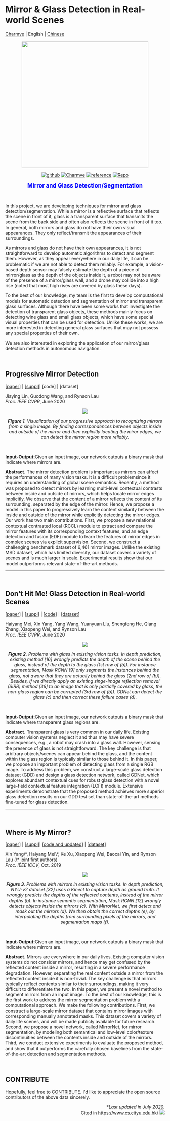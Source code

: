 # Mirror & Glass Detection in Real-world Scenes

<a href="https://github.com/Charmve" target="_blank">Charmve</a> | English | <a href="ReadmeChinese.md" target="_blank">Chinese</a>

<div align="center">
    <img src="logo-GlassDetec.png" width="400px">
</div>

<p align="center">
  <a href="https://github.com/Charmve" target="_blank"><img src="https://img.shields.io/badge/Github-Charmve-blue" alt="github"></a>
  <a href="https://github.com/Charmve/Mirror-Glass-Detection" target="_blank"><img src="https://img.shields.io/badge/👓-Glass%20Detect-yellow" alt="Charmve"></a>
  <a href="./References.md"><img src="https://img.shields.io/badge/doc-Related%20Work-green" alt="reference"></a>
  <a href="https://github.com/Charmve/Transparent-Object-Segmentation" target="_blank"><img src="https://img.shields.io/badge/Repo-Transparent%20Object%20Segmentation-red" alt="Repo"></a>
</p>

<p align="center"> <font size=4 color="blue"><strong>Mirror and Glass Detection/Segmentation</strong></font></p>

<br>
<p>In this project, we are developing techniques for mirror and glass detection/segmentation. While a mirror is a reflective surface that reflects the scene in front of it, glass is a transparent surface that transmits the scene from the back side and often also reflects the scene in front of it too. In general, both mirrors and glass do not have their own visual appearances. They only reflect/transmit the appearances of their surroundings. </p> 

<p>As mirrors and glass do not have their own appearances, it is not straightforward to develop automatic algorithms to detect and segment them. However, as they appear everywhere in our daily life, it can be problematic if we are not able to detect them reliably. For example, a vision-based depth sensor may falsely estimate the depth of a piece of mirror/glass as the depth of the objects inside it, a robot may not be aware of the presence of a mirror/glass wall, and a drone may collide into a high rise (noted that most high rises are covered by glass these days).</p>                                                                
                                                                         
<p>To the best of our knowledge, my team is the first to develop computational models for automatic detection and segmentation of mirror and transparent glass surfaces. Although there have been some works that investigate the detection of transparent glass objects, these methods mainly focus on detecting wine glass and small glass objects, which have 
some special visual properties that can be used for detection. Unlike these works, we are more interested in detecting general glass surfaces that may not possess any special properties of their own.</p>                
                                                                         
<p>We are also interested in exploring the application of our mirror/glass detection methods in autonomous navigation.</p>   

<br>


## Progressive Mirror Detection

<p>
  [<a href="http://www.cs.cityu.edu.hk/~rynson/papers/cvpr20c.pdf" target="_blank">paper</a>] |
  [<a href="http://www.cs.cityu.edu.hk/~rynson/papers/demos/cvpr20c-supp.pdf" target="_blank">suppl</a>]|
  [code] |
  [dataset] 
</p>
<p>Jiaying Lin, Guodong Wang, and Rynson Lau <br>
  <i>Proc. IEEE CVPR</i>, June 2020</p>

<div align=center>
  <img src="./MirrorGlassDetection_files/image001.jpg">
  <p>
    <i><b>Figure 1</b>. Visualization of our progressive approach to recognizing mirrors from a single image. By finding correspondences between objects inside and outside of the mirror and then explicitly locating the miror edges, we can detect the mirror region more reliably.</i>
      </p>
</div>
<br>

<p><b>Input-Output:</b>Given an input image, our network outputs a binary mask that indicate where mirrors are.</p>

<p><b>Abstract.</b> The mirror detection problem is important as mirrors can affect the performances of many vision tasks. It is a difficult problemsince it requires an understanding of global scene semantics. Recently, a method was proposed to detect mirrors by learning multi-level contextual contrasts between inside and outside of mirrors, which helps locate mirror edges implicitly. We observe that the content of a mirror reflects the content of its surrounding, separated by the edge of the mirror. Hence, we propose a model in this paper to progressively learn the content similarity between the inside and outside of the mirror while explicitly detecting the mirror edges. Our work has two main contributions. First, we propose a new relational contextual contrasted local (RCCL) module to extract and compare the mirror features with its corresponding context features, and an edge detection and fusion (EDF) module to learn the features of mirror edges in complex scenes via explicit supervision. Second, we construct a challenging benchmark dataset of 6,461 mirror images. Unlike the existing MSD dataset, which has limited diversity, our dataset covers a variety of scenes and is much larger in scale. Experimental results show that our model outperforms relevant state-of-the-art methods.</p>                  


<hr><br>

## Don't Hit Me! Glass Detection in Real-world Scenes   

<p>
  [<a href="http://www.cs.cityu.edu.hk/~rynson/papers/cvpr20d.pdf" target="_blank">paper</a>] | 
  [<a href="http://www.cs.cityu.edu.hk/~rynson/papers/demos/cvpr20d-supp.pdf" target="_blank">suppl</a>] | 
  [<a href="https://github.com/Charmve/Mirror-Glass-Detection/tree/master/CVPR2020_GDNet" target="_blank">code</a>] | 
  [<a href="https://github.com/Charmve/Mirror-Glass-Detection/tree/master/Dataset/train" target="_blank">dataset</a>]
</p> 
  
<p> Haiyang Mei, Xin Yang, Yang Wang, Yuanyuan Liu, Shengfeng He, Qiang Zhang, Xiaopeng Wei, and Rynson Lau <br>
  <i>Proc. IEEE CVPR</i>, June 2020 </p>
  
<div align=center>
  <img src="./MirrorGlassDetection_files/image002.jpg">
  <p>
    <i><b>Figure 2</b>. Problems with glass in existing vision tasks. In depth prediction, existing method [16] wrongly predicts the depth of the scene behind the glass, instead of the depth to the glass (1st row of (b)). For instance segmentation, Mask RCNN [9] only segments the instances behind the glass, not aware that they are actually behind the glass (2nd row of (b)). Besides, if we directly apply an existing singe-image reflection removal (SIRR) method [36] to an image that is only partially covered by glass, the non-glass region can be corrupted (3rd row of (b)). GDNet can detect the glass (c) and then correct these failure cases (d).</i>
  </p>
</div>
<br>

<p><b>Input-Output:</b>Given an input image, our network outputs a binary mask that indicate where transparent glass regions are.</p>

<p><b>Abstract.</b> Transparent glass is very common in our daily life. Existing computer vision systems neglect it and thus may have severe consequences, e.g., a robot may crash into a glass wall. However, sensing the presence of glass is not straightforward. The key challenge is that arbitrary objects/scenes can appear behind the glass, and the content within the glass region is typically similar to those behind it. In this paper, we propose an important problem of detecting glass from a single RGB image. To address this problem, we construct a large-scale glass detection dataset (GDD) and design a glass detection network, called GDNet, which explores abundant contextual cues for robust glass detection with a novel large-field contextual feature integration (LCFI) module. Extensive experiments demonstrate that the proposed method achieves more superior glass detection results on our GDD test set than state-of-the-art methods fine-tuned for glass detection.</p>                  


<hr><br>

## Where is My Mirror?

<p>
  [<a href="http://www.cs.cityu.edu.hk/~rynson/papers/iccv19a.pdf" target="_blank">paper</a>] | 
  [<a href="http://www.cs.cityu.edu.hk/~rynson/papers/demos/iccv19a-supp.pdf" target="_blank">suppl</a>]| 
  [<a href="https://github.com/Charmve/Mirror-Glass-Detection/tree/master/ICCV2019_MirrorNet" target="_blank">code and updated</a>] |
  [<a href="https://drive.google.com/file/d/1Znw92fO6lCKfXejjSSyMyL1qtFepgjPI/view?usp=sharing" target="_blank">dataset</a>]
</p> 
 
<p>Xin Yang\*, Haiyang Mei\*, Ke Xu, Xiaopeng Wei, Baocai Yin, and Rynson Lau (\* joint first authors) <br>
  <i>Proc. IEEE ICCV</i>, Oct. 2019 </p>
 
 <div align=center>
  <img src="./MirrorGlassDetection_files/image003.jpg">
  <p>
    <i><b>Figure 3</b>. Problems with mirrors in existing vision tasks. In depth prediction, NYU-v2 dataset [32] uses a Kinect to capture depth as ground truth. It wrongly predicts the depths of the reflected contents, instead of the mirror depths (b). In instance semantic segmentation, Mask RCNN [12] wrongly detects objects inside the mirrors (c). With MirrorNet, we first detect and mask out the mirrors (d). We then obtain the correct depths (e), by interpolating the depths from surrounding pixels of the mirrors, and segmentation maps (f).</i>
  </p>
</div>
<br>

<p><b>Input-Output:</b>Given an input image, our network outputs a binary mask that indicate where mirrors are.</p>

<p><b>Abstract.</b> Mirrors are everywhere in our daily lives. Existing computer vision systems do not consider mirrors, and hence may get confused by the reflected content inside a mirror, resulting in a severe performance degradation. However, separating the real content outside a mirror from the reflected content inside it is non-trivial. The key challenge is that mirrors typically reflect contents similar to their surroundings, making it very difficult to differentiate the two. In this paper, we present a novel method to segment mirrors from an input image. To the best of our knowledge, this is the first work to address the mirror segmentation problem with a computational approach. We make the following contributions. First, we construct a large-scale mirror dataset that contains mirror images with corresponding manually annotated masks. This dataset covers a variety of daily life scenes, and will be made publicly available for future research. Second, we propose a novel network, called MirrorNet, for mirror segmentation, by modeling both semantical and low-level color/texture discontinuities between the contents inside and outside of the mirrors. Third, we conduct extensive experiments to evaluate the proposed method, and show that it outperforms the carefully chosen baselines from the state-of-the-art detection and segmentation methods.</p>                  
<br>


## CONTRIBUTE

Hopefully, feel free to <a href="CONTRIBUTING.md" target="_blank">CONTRIBUTE</a>. I'd like to appreciate the open source contributors of the above data sincerely.

<div align=right>
  *<i>Last updated in July 2020.</i><br>
  Cited in <a href="https://www.cs.cityu.edu.hk/" target="_blank">https://www.cs.cityu.edu.hk/</a>
  <img src="./MirrorGlassDetection_files/counter.cgi">
</div>
